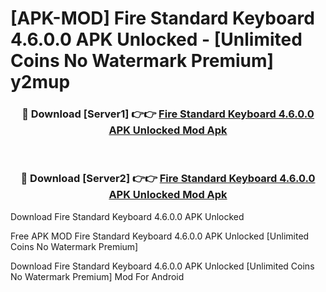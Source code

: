 # [APK-MOD] Fire Standard Keyboard 4.6.0.0 APK Unlocked - [Unlimited Coins No Watermark Premium] y2mup



<div align="center">
<h3>🔴 Download [Server1] 👉👉 <a href="https://momento.my/?title=Fire_Standard_Keyboard_4.6.0.0_APK_Unlocked">Fire Standard Keyboard 4.6.0.0 APK Unlocked Mod Apk</a></h3><br>

<h3>🔴 Download [Server2] 👉👉 <a href="https://momento.my/?title=Fire_Standard_Keyboard_4.6.0.0_APK_Unlocked">Fire Standard Keyboard 4.6.0.0 APK Unlocked Mod Apk</a></h3>
</div>



Download Fire Standard Keyboard 4.6.0.0 APK Unlocked 

Free APK MOD Fire Standard Keyboard 4.6.0.0 APK Unlocked [Unlimited Coins No Watermark Premium]

Download Fire Standard Keyboard 4.6.0.0 APK Unlocked [Unlimited Coins No Watermark Premium] Mod For Android
